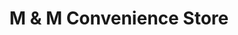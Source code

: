 ---
title: "M & M Convenience Store"
url: /addiewell/m-und-m-convenience-store/
shop: Lebensmittel
---